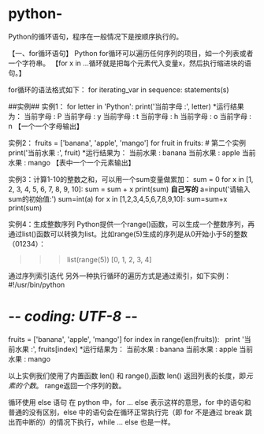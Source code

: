 # python-

Python的循环语句，程序在一般情况下是按顺序执行的。

【一、for循环语句】
Python for循环可以遍历任何序列的项目，如一个列表或者一个字符串。
【for x in ...循环就是把每个元素代入变量x，然后执行缩进块的语句。】

for循环的语法格式如下：
for iterating_var in sequence:
   statements(s)
   
##实例##
实例1：
for letter in 'Python':
   print('当前字母 :', letter)
*运行结果为：
当前字母 : P
当前字母 : y
当前字母 : t
当前字母 : h
当前字母 : o
当前字母 : n
【一个一个字母输出】

实例2：
fruits = ['banana', 'apple',  'mango']
for fruit in fruits:        # 第二个实例
   print('当前水果 :', fruit)
*运行结果为：
当前水果 : banana
当前水果 : apple
当前水果 : mango
【表中一个一个元素输出】

实例3：计算1-10的整数之和，可以用一个sum变量做累加：
sum = 0
for x in [1, 2, 3, 4, 5, 6, 7, 8, 9, 10]:
    sum = sum + x
print(sum)
******自己写的******
a=input('请输入sum的初始值:')
sum=int(a)
for x in [1,2,3,4,5,6,7,8,9,10]:
	sum=sum+x
print(sum)

实例4：生成整数序列
Python提供一个range()函数，可以生成一个整数序列，再通过list()函数可以转换为list。比如range(5)生成的序列是从0开始小于5的整数（01234）：
>>> list(range(5))
[0, 1, 2, 3, 4]

通过序列索引迭代
另外一种执行循环的遍历方式是通过索引，如下实例：
#!/usr/bin/python
# -*- coding: UTF-8 -*-
 
fruits = ['banana', 'apple',  'mango']
for index in range(len(fruits)):
   print '当前水果 :', fruits[index]
*运行结果为：
当前水果 : banana
当前水果 : apple
当前水果 : mango

以上实例我们使用了内置函数 len() 和 range(),函数 len() 返回列表的长度，即*元素的个数*。 range返回一个序列的数。

循环使用 else 语句
在 python 中，for … else 表示这样的意思，for 中的语句和普通的没有区别，else 中的语句会在循环正常执行完（即 for 不是通过 break 跳出而中断的）的情况下执行，while … else 也是一样。
